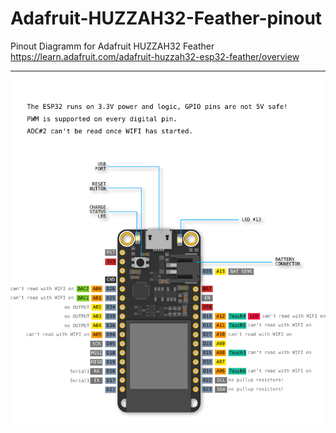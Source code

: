 # Adafruit-HUZZAH32-Feather-pinout

Pinout Diagramm for Adafruit HUZZAH32 Feather  
https://learn.adafruit.com/adafruit-huzzah32-esp32-feather/overview 
  
  ----
  
  
![](https://raw.githubusercontent.com/jango-fx/Adafruit-HUZZAH32-Feather-pinout/main/Adafruit-HUZZAH32-Feather-pinout%20%2B%20info.svg)

